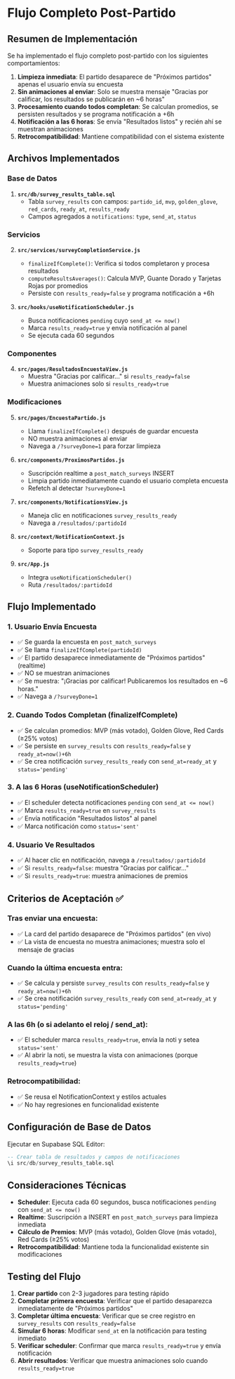 # Flujo Completo Post-Partido

## Resumen de Implementación

Se ha implementado el flujo completo post-partido con los siguientes comportamientos:

1. **Limpieza inmediata**: El partido desaparece de "Próximos partidos" apenas el usuario envía su encuesta
2. **Sin animaciones al enviar**: Solo se muestra mensaje "Gracias por calificar, los resultados se publicarán en ~6 horas"
3. **Procesamiento cuando todos completan**: Se calculan promedios, se persisten resultados y se programa notificación a +6h
4. **Notificación a las 6 horas**: Se envía "Resultados listos" y recién ahí se muestran animaciones
5. **Retrocompatibilidad**: Mantiene compatibilidad con el sistema existente

## Archivos Implementados

### Base de Datos

1. **`src/db/survey_results_table.sql`**
   - Tabla `survey_results` con campos: `partido_id`, `mvp`, `golden_glove`, `red_cards`, `ready_at`, `results_ready`
   - Campos agregados a `notifications`: `type`, `send_at`, `status`

### Servicios

2. **`src/services/surveyCompletionService.js`**
   - `finalizeIfComplete()`: Verifica si todos completaron y procesa resultados
   - `computeResultsAverages()`: Calcula MVP, Guante Dorado y Tarjetas Rojas por promedios
   - Persiste con `results_ready=false` y programa notificación a +6h

3. **`src/hooks/useNotificationScheduler.js`**
   - Busca notificaciones `pending` cuyo `send_at <= now()`
   - Marca `results_ready=true` y envía notificación al panel
   - Se ejecuta cada 60 segundos

### Componentes

4. **`src/pages/ResultadosEncuestaView.js`**
   - Muestra "Gracias por calificar..." si `results_ready=false`
   - Muestra animaciones solo si `results_ready=true`

### Modificaciones

5. **`src/pages/EncuestaPartido.js`**
   - Llama `finalizeIfComplete()` después de guardar encuesta
   - NO muestra animaciones al enviar
   - Navega a `/?surveyDone=1` para forzar limpieza

6. **`src/components/ProximosPartidos.js`**
   - Suscripción realtime a `post_match_surveys` INSERT
   - Limpia partido inmediatamente cuando el usuario completa encuesta
   - Refetch al detectar `?surveyDone=1`

7. **`src/components/NotificationsView.js`**
   - Maneja clic en notificaciones `survey_results_ready`
   - Navega a `/resultados/:partidoId`

8. **`src/context/NotificationContext.js`**
   - Soporte para tipo `survey_results_ready`

9. **`src/App.js`**
   - Integra `useNotificationScheduler()`
   - Ruta `/resultados/:partidoId`

## Flujo Implementado

### 1. Usuario Envía Encuesta
- ✅ Se guarda la encuesta en `post_match_surveys`
- ✅ Se llama `finalizeIfComplete(partidoId)`
- ✅ El partido desaparece inmediatamente de "Próximos partidos" (realtime)
- ✅ NO se muestran animaciones
- ✅ Se muestra: "¡Gracias por calificar! Publicaremos los resultados en ~6 horas."
- ✅ Navega a `/?surveyDone=1`

### 2. Cuando Todos Completan (finalizeIfComplete)
- ✅ Se calculan promedios: MVP (más votado), Golden Glove, Red Cards (≥25% votos)
- ✅ Se persiste en `survey_results` con `results_ready=false` y `ready_at=now()+6h`
- ✅ Se crea notificación `survey_results_ready` con `send_at=ready_at` y `status='pending'`

### 3. A las 6 Horas (useNotificationScheduler)
- ✅ El scheduler detecta notificaciones `pending` con `send_at <= now()`
- ✅ Marca `results_ready=true` en `survey_results`
- ✅ Envía notificación "Resultados listos" al panel
- ✅ Marca notificación como `status='sent'`

### 4. Usuario Ve Resultados
- ✅ Al hacer clic en notificación, navega a `/resultados/:partidoId`
- ✅ Si `results_ready=false`: muestra "Gracias por calificar..."
- ✅ Si `results_ready=true`: muestra animaciones de premios

## Criterios de Aceptación ✅

### Tras enviar una encuesta:
- ✅ La card del partido desaparece de "Próximos partidos" (en vivo)
- ✅ La vista de encuesta no muestra animaciones; muestra solo el mensaje de gracias

### Cuando la última encuesta entra:
- ✅ Se calcula y persiste `survey_results` con `results_ready=false` y `ready_at=now()+6h`
- ✅ Se crea notificación `survey_results_ready` con `send_at=ready_at` y `status='pending'`

### A las 6h (o si adelanto el reloj / send_at):
- ✅ El scheduler marca `results_ready=true`, envía la noti y setea `status='sent'`
- ✅ Al abrir la noti, se muestra la vista con animaciones (porque `results_ready=true`)

### Retrocompatibilidad:
- ✅ Se reusa el NotificationContext y estilos actuales
- ✅ No hay regresiones en funcionalidad existente

## Configuración de Base de Datos

Ejecutar en Supabase SQL Editor:

```sql
-- Crear tabla de resultados y campos de notificaciones
\i src/db/survey_results_table.sql
```

## Consideraciones Técnicas

- **Scheduler**: Ejecuta cada 60 segundos, busca notificaciones `pending` con `send_at <= now()`
- **Realtime**: Suscripción a INSERT en `post_match_surveys` para limpieza inmediata
- **Cálculo de Premios**: MVP (más votado), Golden Glove (más votado), Red Cards (≥25% votos)
- **Retrocompatibilidad**: Mantiene toda la funcionalidad existente sin modificaciones

## Testing del Flujo

1. **Crear partido** con 2-3 jugadores para testing rápido
2. **Completar primera encuesta**: Verificar que el partido desaparezca inmediatamente de "Próximos partidos"
3. **Completar última encuesta**: Verificar que se cree registro en `survey_results` con `results_ready=false`
4. **Simular 6 horas**: Modificar `send_at` en la notificación para testing inmediato
5. **Verificar scheduler**: Confirmar que marca `results_ready=true` y envía notificación
6. **Abrir resultados**: Verificar que muestra animaciones solo cuando `results_ready=true`

